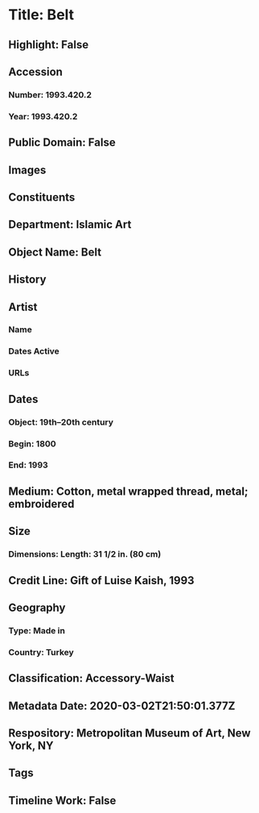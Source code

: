 # Title: Belt
## Highlight: False
## Accession
### Number: 1993.420.2
### Year: 1993.420.2
## Public Domain: False
## Images
## Constituents
## Department: Islamic Art
## Object Name: Belt
## History
## Artist
### Name
### Dates Active
### URLs
## Dates
### Object: 19th–20th century
### Begin: 1800
### End: 1993
## Medium: Cotton, metal wrapped thread, metal; embroidered
## Size
### Dimensions: Length: 31 1/2 in. (80 cm)
## Credit Line: Gift of Luise Kaish, 1993
## Geography
### Type: Made in
### Country: Turkey
## Classification: Accessory-Waist
## Metadata Date: 2020-03-02T21:50:01.377Z
## Respository: Metropolitan Museum of Art, New York, NY
## Tags
## Timeline Work: False
